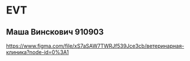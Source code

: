 # EVT
## Маша Винскович 910903


https://www.figma.com/file/xS7aSAW7TWRJf539Jce3cb/ветеринарная-клиника?node-id=0%3A1
